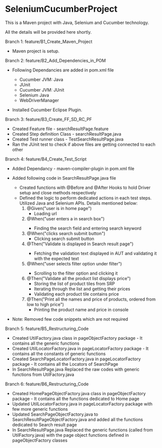 # SeleniumCucumberProject
This is a Maven project with Java, Selenium and Cucumber technology.

All the details will be provided here shortly.

Branch 1: feature/B1_Create_Maven_Project
- Maven project is setup.

Branch 2: feature/B2_Add_Dependencies_in_POM
- Following Dependancies are added in pom.xml file
	* Cucumber JVM: Java
	* JUnit
	* Cucumber JVM: JUnit
	* Selenium Java
	* WebDriverManager

- Installed Cucumber Eclipse Plugin.

Branch 3: feature/B3_Create_FF_SD_RC_PF
- Created Feature file - searchResultPage.feature
- Created Step definition Class - searchResultPage.java
- Created Test runner class - TestSearchResultPage.java
- Ran the JUnit test to check if above files are getting connected to each other

Branch 4: feature/B4_Create_Test_Script
- Added Dependancy - maven-compiler-plugin in pom.xml file
- Added following code in SearchResultPage.java file
	* Created functions with @Before and @After Hooks to hold Driver setup and close methods respectively
	* Defined the logic to perform dedicated actions in each test steps. Utilized Java and Selenium APIs. Details mentioned below:
		1. @Given("user is in home page") 
			- Loading url
		2. @When("user enters a <searchKeyword> in search box")
			- Finding the search field and entering search keyword
		3. @When("clicks search submit button")
			- Clicking search submit button
		4. @Then("Validate <expectedText> is displayed in Search result page")
			- Fetching the validation text displayed in AUT and validating it with the expected text
		5. @When("user selects <filterOption> filter option under <filterType> filter")
			- Scrolling to the filter option and clicking it
		6. @Then("Validate all the product list displays price")
			- Storing the list of product tiles from SRP
			- Iterating through the list and getting their prices
			- Validating each product tile contains price
		7. @Then("Print all the names and price of products, ordered from low to high price")
			- Printing the product name and price in console

- Note: Removed few code snippets which are not required	

Branch 5: feature/B5_Restructuring_Code
- Created UtilFactory.java class in pageObjectFactory package - It contains all the generic functions
- Created UtilLocatorFactory.java in pageLocatorFactory package - It contains all the constants of generic functions
- Created SearchPageLocatorFactory.java in pageLocatorFactory package - It contains all the Locators of SearchPage	
- In SearchResultPage.java Replaced the raw codes with generic functions from UtilFactory.java

Branch 6: feature/B6_Restructuring_Code	
- Created HomePageObjectFactory.java class in pageObjectFactory package - It contains all the functions dedicated to Home page
- Updated UtilLocatorFactory.java in pageLocatorFactory package with few more generic functions
- Updated SearchPageObjectFactory.java to SearchResultPageObjectFactory.java and added all the functions dedicated to Search result page	
- In SearchResultPage.java Replaced the generic functions (called from UtilFactory.java) with the page object functions defined in pageObjectFactory classes
